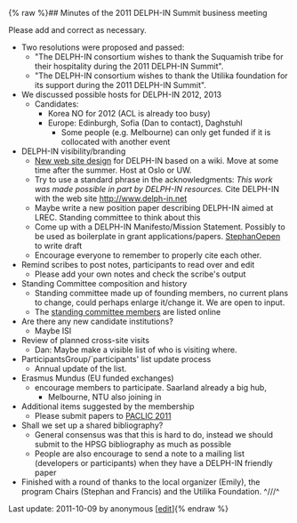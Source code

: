 {% raw %}## Minutes of the 2011 DELPH-IN Summit business meeting

Please add and correct as necessary.

- Two resolutions were proposed and passed:
  - "The DELPH-IN consortium wishes to thank the Suquamish tribe for
their hospitality during the 2011 DELPH-IN Summit".
  - "The DELPH-IN consortium wishes to thank the Utilika foundation
for its support during the 2011 DELPH-IN Summit".
- We discussed possible hosts for DELPH-IN 2012, 2013
  - Candidates:
    - Korea NO for 2012 (ACL is already too busy)
    - Europe: Edinburgh, Sofia (Dan to contact), Daghstuhl
      - Some people (e.g. Melbourne) can only get funded if it
is collocated with another event
- DELPH-IN visibility/branding
  - [New web site design](http://www.delph-in.net/2011/www.pdf) for
DELPH-IN based on a wiki. Move at some time after the summer.
Host at Oslo or UW.
  - Try to use a standard phrase in the acknowledgments: *This work
was made possible in part by DELPH-IN resources.* Cite DELPH-IN
with the web site <http://www.delph-in.net>
  - Maybe write a new position paper describing DELPH-IN aimed at
LREC. Standing committee to think about this
  - Come up with a DELPH-IN Manifesto/Mission Statement. Possibly to
be used as boilerplate in grant applications/papers.
[StephanOepen](../StephanOepen) to write draft
  - Encourage everyone to remember to properly cite each other.
- Remind scribes to post notes, participants to read over and edit
  - Please add your own notes and check the scribe's output
- Standing Committee composition and history
  - Standing committee made up of founding members, no current plans
to change, could perhaps enlarge it/change it. We are open to
input.
  - The [standing committee members](../StandingCommitteeGroup) are
listed online
- Are there any new candidate institutions?
  - Maybe ISI
- Review of planned cross-site visits
  - Dan: Maybe make a visible list of who is visiting where.
- ParticipantsGroup/\`participants' list update process
  - Annual update of the list.
- Erasmus Mundus (EU funded exchanges)
  - encourage members to participate. Saarland already a big hub,
    - Melbourne, NTU also joining in
- Additional items suggested by the membership
  - Please submit papers to [PACLIC
2011](http://portal.cohass.ntu.edu.sg/PACLIC25/)
- Shall we set up a shared bibliography?
  - General consensus was that this is hard to do, instead we should
submit to the HPSG bibliography as much as possible
  - People are also encourage to send a note to a mailing list
(developers or participants) when they have a DELPH-IN friendly
paper
- Finished with a round of thanks to the local organizer (Emily), the
program Chairs (Stephan and Francis) and the Utilika Foundation.
^///^

Last update: 2011-10-09 by anonymous [[edit](https://github.com/delph-in/docs/wiki/SuquamishBusinessMeeting/_edit)]{% endraw %}